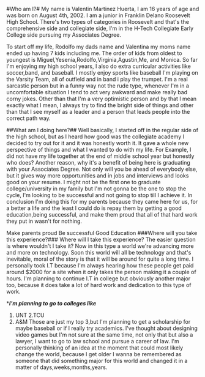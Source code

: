 #Who am I?#
My name is Valentin Martinez Huerta, I am 16 years of age and was born on August 4th, 2002. I am a junior in Franklin Delano Roosevelt High School. There's two types of categories in Roosevelt and that's the comprehensive side and collegiate side, I'm in the H-Tech Collegiate Early College side pursuing my Associates Degree.

To start off my life, Rodolfo my dads name and Valentina my moms name ended up having 7 kids including me. The order of kids from oldest to youngest is Miguel,Yesenia,Rodolfo,Virginia,Agustin,Me, and Monica. So far I'm enjoying my high school years, I also do extra curricular activities like soccer,band, and baseball. I mostly enjoy sports like baseball I'm playing on the Varsity Team, all of outfield and in band i play the trumpet. I'm a real sarcastic person but in a funny way not the rude type, whenever I'm in a uncomfortable situation I tend to act very awkward and make really bad corny jokes. Other than that I'm a very optimistic person and by that I mean exactly what I mean, I always try to find the bright side of things and other than that I see myself as a leader and a person that leads people into the correct path way.

##What am I doing here?##
Well basically, I started off in the regular side of the high school, but as I heard how good was the collegiate academy I decided to try out for it and it was honestly worth it. It gave a whole new perspective of things and what I wanted to do with my life. For Example, I did not have my life together at the end of middle school year but honestly who does? Another reason, why it's a benefit of being here is graduating with your Associates Degree. Not only will you be ahead of everybody else, but it gives way more opportunities and in jobs and interviews and looks good on your resume. I might not be the first one to graduate college/university in my family but I'm not gonna be the one to stop the cycle, I'm looking to be successful and not going to stop till I achieve it. In conclusion I'm doing this for my parents because they came here for us, for a better a life and the least I could do is repay them by getting a good education,being successful, and make them proud that all of that hard work they put in wasn't for nothing.

Make parents proud
Be successful
Good Education
###Where will you take this experience?###
Where will I take this experience? The easier question is where wouldn't I take it? Now in this type a world we're advancing more and more on technology. Soon this world will all be technology and that's inevitable, moral of the story is that it will be around for quite a long time. I personally took I.T because I'm always hearing how these people get paid around $2000 for a site when it only takes the person making it a couple of hours. I'm planning to continue I.T in college but obviously another major too, because it does take a lot of hard work and dedication to this type of work.

****I'm planning to go to colleges like***
1. UNT
2.TCU
3. A&M
Those are just my top 3,but I'm planning to get a scholarship for maybe baseball or if I really try academics.
I've thought about designing video games but I'm not sure at the same time, not only that but also a lawyer, I want to go to law school and pursue a career of law. I'm personally thinking of an idea at the moment that could most likely change the world, because I get older I wanna be remembered as someone that did something major for this world and changed it in a matter of days,weeks,months,years.

